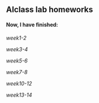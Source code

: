 ## AIclass lab homeworks

#### Now, I have finished:

*week1-2*

*week3-4*

*week5-6*

*week7-8*

*week10-12*

*week13-14*
